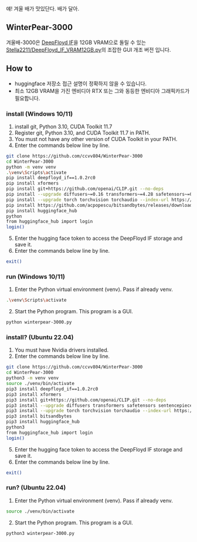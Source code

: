 얘! 겨울 배가 맛있단다. 배가 달아.
## WinterPear-3000
겨울배-3000은 [DeepFloyd IF](https://github.com/deep-floyd/IF)을 12GB VRAM으로 돌릴 수 있는 [Stella2211/DeepFloyd_IF_VRAM12GB.py](https://gist.github.com/Stella2211/ab17625d63aa03e38d82ddc8c1aae151)의 조잡한 GUI 개조 버전 입니다. 

## How to 
 * huggingface 저장소 접근 설명이 정확하지 않을 수 있습니다.
 * 최소 12GB VRAM을 가진 엔비디아 RTX 또는 그와 동등한 엔비디아 그래픽카드가 필요합니다.
### install (Windows 10/11)
1. install git, Python 3.10, CUDA Toolkit 11.7
2. Register git, Python 3.10, and CUDA Toolkit 11.7 in PATH.
3. You must not have any other version of CUDA Toolkit in your PATH.
4. Enter the commands below line by line.
```sh
git clone https://github.com/ccvv804/WinterPear-3000
cd WinterPear-3000
python -m venv venv
.\venv\Scripts\activate
pip install deepfloyd_if==1.0.2rc0
pip install xformers
pip install git+https://github.com/openai/CLIP.git --no-deps
pip install --upgrade diffusers~=0.16 transformers~=4.28 safetensors~=0.3 sentencepiece~=0.1 accelerate~=0.18
pip install --upgrade torch torchvision torchaudio --index-url https://download.pytorch.org/whl/cu117
pip install https://github.com/acpopescu/bitsandbytes/releases/download/v0.38.0-win0/bitsandbytes-0.38.1-py3-none-any.whl
pip install huggingface_hub
python
from huggingface_hub import login
login()
```
5. Enter the hugging face token to access the DeepFloyd IF storage and save it.
6. Enter the commands below line by line.
```sh
exit()
```
### run (Windows 10/11)
1. Enter the Python virtual environment (venv). Pass if already venv.
```sh
.\venv\Scripts\activate
```
2. Start the Python program. This program is a GUI.
```sh
python winterpear-3000.py
```
### install? (Ubuntu 22.04)
1. You must have Nvidia drivers installed.
2. Enter the commands below line by line.
```sh
git clone https://github.com/ccvv804/WinterPear-3000
cd WinterPear-3000
python3 -m venv venv
source ./venv/bin/activate
pip3 install deepfloyd_if==1.0.2rc0
pip3 install xformers
pip3 install git+https://github.com/openai/CLIP.git --no-deps
pip3 install --upgrade diffusers transformers safetensors sentencepiece accelerate
pip3 install --upgrade torch torchvision torchaudio --index-url https://download.pytorch.org/whl/cu118
pip3 install bitsandbytes
pip3 install huggingface_hub
python3
from huggingface_hub import login
login()
```
5. Enter the hugging face token to access the DeepFloyd IF storage and save it.
6. Enter the commands below line by line.
```sh
exit()
```
### run? (Ubuntu 22.04)
1. Enter the Python virtual environment (venv). Pass if already venv.
```sh
source ./venv/bin/activate
```
2. Start the Python program. This program is a GUI.
```sh
python3 winterpear-3000.py
```
